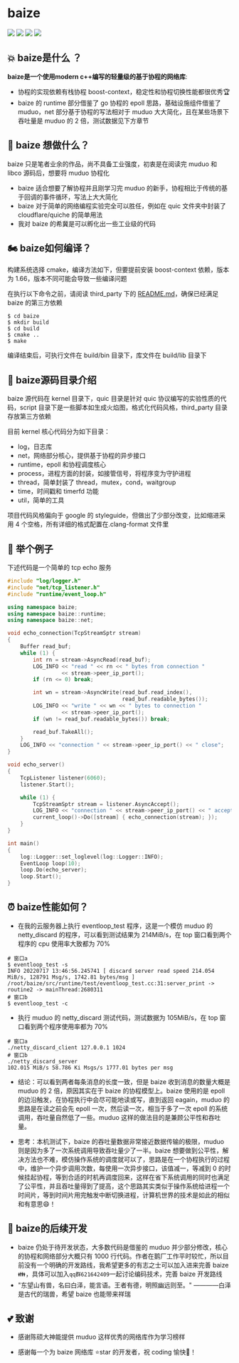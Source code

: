 # baize

![](https://img.shields.io/github/issues/zhngs/baize) ![](https://img.shields.io/github/forks/zhngs/baize?color=orange) ![](https://img.shields.io/github/stars/zhngs/baize?color=9cf) ![](https://img.shields.io/github/license/zhngs/baize?color=red) 

## :boom:  baize是什么 ？

**baize是一个使用modern c++编写的轻量级的基于协程的网络库**:

- 协程的实现依赖有栈协程 boost-context，稳定性和协程切换性能都很优秀:trophy:
- baize 的 runtime 部分借鉴了 go 协程的 epoll 思路，基础设施组件借鉴了 muduo，net 部分基于协程的写法相对于 muduo 大大简化，且在某些场景下吞吐量是 muduo 的 2 倍，测试数据见下方章节

## :rocket: baize 想做什么？

baize 只是笔者业余的作品，尚不具备工业强度，初衷是在阅读完 muduo 和 libco 源码后，想要将 muduo 协程化

- baize 适合想要了解协程并且刚学习完 muduo 的新手，协程相比于传统的基于回调的事件循环，写法上大大简化
- baize 对于简单的网络编程实验完全可以胜任，例如在 quic 文件夹中封装了 cloudflare/quiche 的简单用法
- 我对 baize 的希冀是可以孵化出一些工业级的代码

## :motorcycle: baize如何编译？

构建系统选择 cmake，编译方法如下，但要提前安装 boost-context 依赖，版本为 1.66，版本不同可能会导致一些编译问题

在执行以下命令之前，请阅读 third_party 下的 [README.md](./third_party/README.md)，确保已经满足 baize 的第三方依赖

```shell
$ cd baize
$ mkdir build
$ cd build
$ cmake ..
$ make
```

编译结束后，可执行文件在 build/bin 目录下，库文件在 build/lib 目录下

## :receipt: baize源码目录介绍

baize 源代码在 kernel 目录下，quic 目录是针对 quic 协议编写的实验性质的代码，script 目录下是一些脚本如生成火焰图，格式化代码风格，third_party 目录存放第三方依赖

目前 kernel 核心代码分为如下目录：

- log，日志库
- net，网络部分核心，提供基于协程的异步接口
- runtime，epoll 和协程调度核心
- process，进程方面的封装，如接管信号，将程序变为守护进程
- thread，简单封装了 thread，mutex，cond，waitgroup
- time，时间戳和 timerfd 功能
- util，简单的工具

项目代码风格偏向于 google 的 styleguide，但做出了少部分改变，比如缩进采用 4 个空格，所有详细的格式配置在.clang-format 文件里

## :chestnut: 举个例子

下述代码是一个简单的 tcp echo 服务

```cpp
#include "log/logger.h"
#include "net/tcp_listener.h"
#include "runtime/event_loop.h"

using namespace baize;
using namespace baize::runtime;
using namespace baize::net;

void echo_connection(TcpStreamSptr stream)
{
    Buffer read_buf;
    while (1) {
        int rn = stream->AsyncRead(read_buf);
        LOG_INFO << "read " << rn << " bytes from connection "
                 << stream->peer_ip_port();
        if (rn <= 0) break;

        int wn = stream->AsyncWrite(read_buf.read_index(),
                                    read_buf.readable_bytes());
        LOG_INFO << "write " << wn << " bytes to connection "
                 << stream->peer_ip_port();
        if (wn != read_buf.readable_bytes()) break;

        read_buf.TakeAll();
    }
    LOG_INFO << "connection " << stream->peer_ip_port() << " close";
}

void echo_server()
{
    TcpListener listener(6060);
    listener.Start();

    while (1) {
        TcpStreamSptr stream = listener.AsyncAccept();
        LOG_INFO << "connection " << stream->peer_ip_port() << " accept";
        current_loop()->Do([stream] { echo_connection(stream); });
    }
}

int main()
{
    log::Logger::set_loglevel(log::Logger::INFO);
    EventLoop loop(10);
    loop.Do(echo_server);
    loop.Start();
}
```

## :alarm_clock: baize性能如何？

- 在我的云服务器上执行 eventloop_test 程序，这是一个模仿 muduo 的 netty_discard 的程序，可以看到测试结果为 214MiB/s，在 top 窗口看到两个程序的 cpu 使用率大致都为 70%

```shell
# 窗口a
$ eventloop_test -s
INFO 20220717 13:46:56.245741 [ discard server read speed 214.054 MiB/s, 128791 Msg/s, 1742.81 bytes/msg ] /root/baize/src/runtime/test/eventloop_test.cc:31:server_print -> routine2 -> mainThread:2680311
# 窗口b
$ eventloop_test -c
```

- 执行 muduo 的 netty_discard 测试代码，测试数据为 105MiB/s，在 top 窗口看到两个程序使用率都为 70%

```shell
# 窗口a
./netty_discard_client 127.0.0.1 1024
# 窗口b
./netty_discard_server
102.015 MiB/s 58.786 Ki Msgs/s 1777.01 bytes per msg
```

- 结论：可以看到两者每条消息的长度一致，但是 baize 收到消息的数量大概是 muduo 的 2 倍，原因其实在于 baize 的协程模型上。baize 使用的是 epoll 的边沿触发，在协程执行中会尽可能地读或写，直到返回 eagain，muduo 的思路是在读之前会先 epoll 一次，然后读一次，相当于多了一次 epoll 的系统调用，吞吐量自然低了一些。muduo 这样的做法目的是兼顾公平性和吞吐量。

- 思考：本机测试下，baize 的吞吐量数据非常接近数据传输的极限，muduo 则是因为多了一次系统调用导致吞吐量少了一半。baize 想要做到公平性，解决方法也不难，模仿操作系统的调度就可以了，思路是在一个协程执行的过程中，维护一个异步调用次数，每使用一次异步接口，该值减一，等减到 0 的时候挂起协程，等到合适的时机再调度回来，这样在省下系统调用的同时也满足了公平性，并且吞吐量得到了提高，这个思路其实类似于操作系统给进程一个时间片，等到时间片用完触发中断切换进程，计算机世界的技术是如此的相似和有意思:smile:！

## :rainbow: baize的后续开发

- baize 仍处于待开发状态，大多数代码是借鉴的 muduo 并少部分修改，核心的协程和网络部分大概只有 1000 行代码。作者在鹅厂工作平时较忙，所以目前没有一个明确的开发路线，我希望更多的有志之士可以加入进来完善 baize :family:，具体可以加入`qq群621642409`一起讨论编码技术，完善 baize 开发路线
- "东望山有兽，名曰白泽，能言语。王者有德，明照幽远则至。" ————白泽是古代的瑞兽，希望 baize 也能带来祥瑞

## :two_hearts:  致谢

+ 感谢陈硕大神能提供 muduo 这样优秀的网络库作为学习榜样

+ 感谢每一个为 baize 网络库 :star:star 的开发者，祝 coding 愉快:clinking_glasses:！
